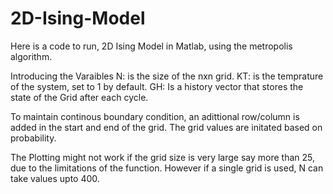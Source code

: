 # 2D-Ising-Model
Here is a code to run, 2D Ising Model in Matlab, using the metropolis algorithm.

Introducing the Varaibles 
N: is the size of the nxn grid.
KT: is the temprature of the system, set to 1 by default.
GH: Is a history vector that stores the state of the Grid after each cycle.

To maintain continous boundary condition, an adittional row/column is added in the start and end of the grid.
The grid values are initated based on probability.

The Plotting might not work if the grid size is very large say more than 25, due to the limitations of the function.
However if a single grid is used, N can take values upto 400.
